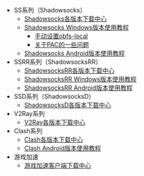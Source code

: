 * SS系列（Shadowsocks）
  * [Shadowsocks各版本下载中心](SS/download.md)
  * [Shadowsocks Windows版本使用教程](SS/windows.md)
    * [手动设置obfs-local](SS/windows-obfs.md)
    * [关于PAC的一些问题](SS/windows-pac.md)
  * [Shadowsocks Android版本使用教程](SS/android.md)
* SSRR系列（ShadowsocksRR）
  * [ShadowsocksRR各版本下载中心](SSRR/download.md)
  * [ShadowsocksRR Windows版本使用教程](SSRR/windows.md)
  * [ShadowsocksRR Android版本使用教程](SSRR/android.md)
* SSD系列（ShadowsocksD）
  * [ShadowsocksD各版本下载中心](SSD/download.md)
* V2Ray系列
  * [V2Ray各版本下载中心](V2Ray/download.md)
* Clash系列
  * [Clash各版本下载中心](Clash/download.md)
  * [Clash Android版本使用教程](Clash/android.md)
* 游戏加速
  * [游戏加速客户端下载中心](GamesSpeeder/download.md)